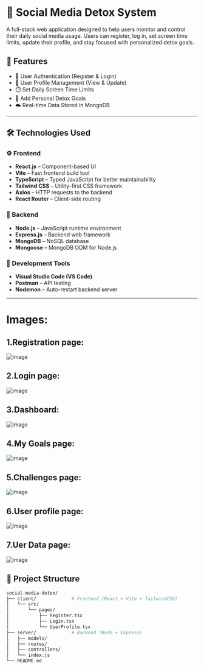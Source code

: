 
# 🧠 Social Media Detox System

A full-stack web application designed to help users monitor and control their daily social media usage. Users can register, log in, set screen time limits, update their profile, and stay focused with personalized detox goals.

## 🚀 Features

- 🔐 User Authentication (Register & Login)
- 👤 User Profile Management (View & Update)
- ⏱️ Set Daily Screen Time Limits
- 🎯 Add Personal Detox Goals
- ☁️ Real-time Data Stored in MongoDB

---

## 🛠️ Technologies Used

### ⚙️ Frontend

- **React.js** – Component-based UI
- **Vite** – Fast frontend build tool
- **TypeScript** – Typed JavaScript for better maintainability
- **Tailwind CSS** – Utility-first CSS framework
- **Axios** – HTTP requests to the backend
- **React Router** – Client-side routing

### 🔧 Backend

- **Node.js** – JavaScript runtime environment
- **Express.js** – Backend web framework
- **MongoDB** – NoSQL database
- **Mongoose** – MongoDB ODM for Node.js

### 🧰 Development Tools

- **Visual Studio Code (VS Code)**
- **Postman** – API testing
- **Nodemon** – Auto-restart backend server

---

# Images:
## 1.Registration page:

![image](https://github.com/user-attachments/assets/bbaa245d-cd0a-435e-a500-7417284ddb82)

## 2.Login page:

![image](https://github.com/user-attachments/assets/f5889950-3d67-47e0-8dbf-925098a8e7f8)

## 3.Dashboard:

![image](https://github.com/user-attachments/assets/3e2a18a1-0b1d-4b54-93fc-c9aca21f8cae)

## 4.My Goals page:

![image](https://github.com/user-attachments/assets/b77b71b6-ddc5-47b6-b402-4f6b9ee1ba57)

## 5.Challenges page:

![image](https://github.com/user-attachments/assets/187c95fc-c346-4910-b8cd-d527a0853892)

## 6.User profile page:

![image](https://github.com/user-attachments/assets/1894944a-11be-4e98-82a5-e2a7e3ccf1a2)

## 7.Uer Data page:

![image](https://github.com/user-attachments/assets/b05e5052-6134-424c-9244-2ddedbb3a386)




## 📂 Project Structure

```bash
social-media-detox/
├── client/             # Frontend (React + Vite + TailwindCSS)
│   └── src/
│       └── pages/
│           ├── Register.tsx
│           ├── Login.tsx
│           └── UserProfile.tsx
├── server/             # Backend (Node + Express)
│   ├── models/
│   ├── routes/
│   ├── controllers/
│   └── index.js
└── README.md


